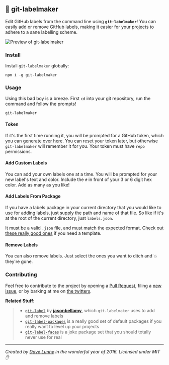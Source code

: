 ## :flags: git-labelmaker
Edit GitHub labels from the command line using **`git-labelmaker`**! You can easily add or remove GitHub labels, making it easier for your projects to adhere to a sane labelling scheme.

![Preview of git-labelmaker](http://i.imgur.com/RhERIOq.png)

### Install

Install `git-labelmaker` globally:

```
npm i -g git-labelmaker
```

### Usage

Using this bad boy is a breeze. First `cd` into your git repository, run the command and follow the prompts!

```
git-labelmaker
```

#### Token

If it's the first time running it, you will be prompted for a GitHub token, which you can [generate over here](https://github.com/settings/tokens). You can reset your token later, but otherwise `git-labelmaker` will remember it for you. Your token must have `repo` permissions.

#### Add Custom Labels

You can add your own labels one at a time. You will be prompted for your new label's text and color. Include the `#` in front of your 3 or 6 digit hex color. Add as many as you like!

#### Add Labels From Package

If you have a labels package in your current directory that you would like to use for adding labels, just supply the path and name of that file. So like if it's at the root of the current directory, just `labels.json`.

It must be a valid `.json` file, and must match the expected format. Check out [these really good ones](https://github.com/jasonbellamy/git-label-packages/tree/master/packages) if you need a template.

#### Remove Labels

You can also remove labels. Just select the ones you want to ditch and :boom: they're gone.

### Contributing

Feel free to contribute to the project by opening a [Pull Request](https://github.com/himynameisdave/git-labelmaker/compare), filing a [new issue](https://github.com/himynameisdave/git-labelmaker/issues/new), or by barking at me on [the twitters](https://twitter.com/dave_lunny).

**Related Stuff:**
> - [`git-label`](https://github.com/jasonbellamy/git-label) by [**jasonbellamy**](https://github.com/jasonbellamy), which `git-labelmaker` uses to add and remove labels
> - [`git-label-packages`](https://github.com/jasonbellamy/git-label-packages) is a really good set of default packages if you really want to level up your projects
> - [`git-label-faces`](https://github.com/himynameisdave/git-label-faces) is a joke package set that you should totally never use for real

---

*Created by [Dave Lunny](https://twitter.com/dave_lunny) in the wonderful year of 2016.*
*Licensed under MIT :hand:*
